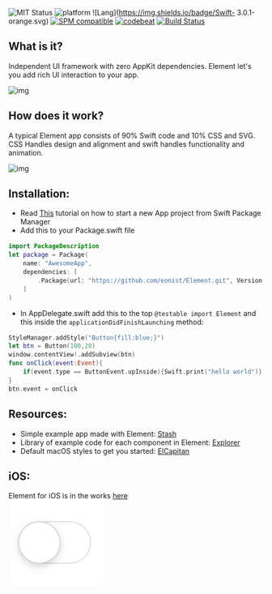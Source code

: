![MIT Status](https://img.shields.io/badge/License-MIT-lightgrey.svg?maxAge=2592000) ![platform](https://img.shields.io/badge/os-macOS-blue.svg) ![Lang](https://img.shields.io/badge/Swift- 3.0.1-orange.svg) [![SPM  compatible](https://img.shields.io/badge/SPM-compatible-orange.svg)](https://github.com/apple/swift-package-manager) [![codebeat](https://codebeat.co/badges/2de7a2a5-91d5-401e-8913-8f1993affd55)](https://codebeat.co/projects/github-com-eonist-element) [![Build Status](https://travis-ci.org/stylekit/Element-tests.svg?branch=master)](https://travis-ci.org/stylekit/Element-tests)

## What is it?
Independent UI framework with zero AppKit dependencies. Element let's you add rich UI interaction to your app.

<img width="608" alt="img" src="https://raw.githubusercontent.com/stylekit/img/master/progressindicator2_trim.mp4.gif">

## How does it work?
A typical Element app consists of 90% Swift code and 10% CSS and SVG. CSS Handles design and alignment and swift handles functionality and animation.   

<img width="700" alt="img" src="https://dl.dropboxusercontent.com/u/2559476/Style_diagram.svg">

## Installation:
- Read  [This](http://stylekit.org/blog/2017/02/05/Xcode-and-spm/)  tutorial on how to start a new App project from Swift Package Manager
- Add this to your Package.swift file

```swift
import PackageDescription
let package = Package(
    name: "AwesomeApp",
    dependencies: [
		.Package(url: "https://github.com/eonist/Element.git", Version(0, 0, 0, prereleaseIdentifiers: ["alpha", "5"]))
    ]
)
```

- In AppDelegate.swift add this to the top ``@testable import Element`` and this inside the ``applicationDidFinishLaunching`` method:

```swift
StyleManager.addStyle("Button{fill:blue;}")
let btn = Button(100,20)
window.contentView!.addSubview(btn)
func onClick(event:Event){
	if(event.type == ButtonEvent.upInside){Swift.print("hello world")} 
}
btn.event = onClick
```

## Resources: 
- Simple example app made with Element: [Stash](https://github.com/stylekit/stash) 
- Library of example code for each component in Element: [Explorer](https://github.com/stylekit/explorer)  
- Default macOS styles to get you started: [ElCapitan](https://github.com/stylekit/ElCapitan)  

## iOS:
Element for iOS is in the works [here](https://github.com/eonist/Element-iOS)   
<img width="186" alt="img" src="https://raw.githubusercontent.com/stylekit/img/master/switch8crop20fps.gif">  
